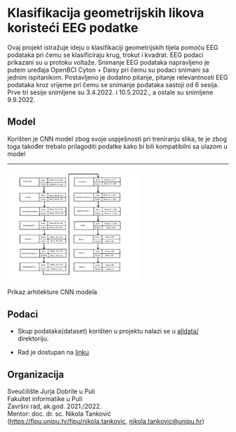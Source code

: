 # Klasifikacija geometrijskih likova koristeći EEG podatke

Ovaj projekt istražuje ideju o klasifikaciji geometrijskih tijela pomoću EEG podataka pri čemu se klasificiraju krug, trokut i kvadrat.
EEG podaci prikazani su u protoku voltaže. Snimanje EEG podataka napravljeno je putem uređaja OpenBCI Cyton + Daisy pri čemu su podaci snimani sa jednim ispitanikom. Postavljeno je dodatno pitanje, pitanje relevantnosti EEG podataka kroz vrijeme pri čemu se snimanje podataka sastoji od 6 sesija. Prve tri sesije snimljene su 3.4.2022. i 10.5.2022., a ostale su snimljene 9.9.2022.

## Model


Korišten je CNN model zbog svoje uspješnosti pri treniranju slika, te je zbog toga također trebalo prilagoditi podatke kako bi bili kompatibilni sa ulazom u model
<hr>

<img src="new_models/img_4.png"  width=60% height=60%>

Prikaz arhitekture CNN modela

## Podaci


- Skup podataka(dataset) korišten u projektu nalazi se u [alldata/](alldata/) direktoriju.

- Rad je dostupan na [linku](https://zir.nsk.hr/islandora/object/unipu%3A7209)

## Organizacija
Sveučilište Jurja Dobrile u Puli </br>
Fakultet informatike u Puli </br>
Završni rad, ak.god. 2021./2022.    </br>
Mentor: doc. dr. sc. Nikola Tanković (https://fipu.unipu.hr/fipu/nikola.tankovic, nikola.tankovic@unipu.hr)
